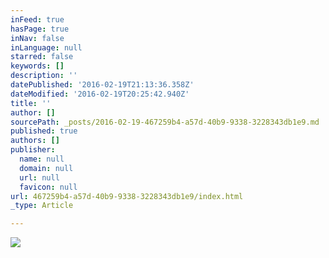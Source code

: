 ```yaml
---
inFeed: true
hasPage: true
inNav: false
inLanguage: null
starred: false
keywords: []
description: ''
datePublished: '2016-02-19T21:13:36.358Z'
dateModified: '2016-02-19T20:25:42.940Z'
title: ''
author: []
sourcePath: _posts/2016-02-19-467259b4-a57d-40b9-9338-3228343db1e9.md
published: true
authors: []
publisher:
  name: null
  domain: null
  url: null
  favicon: null
url: 467259b4-a57d-40b9-9338-3228343db1e9/index.html
_type: Article

---
```

![](https://s3-us-west-2.amazonaws.com/the-grid-img/p/dbb1afc52fbbd7c63c345c5bee61323a01509878.jpg)